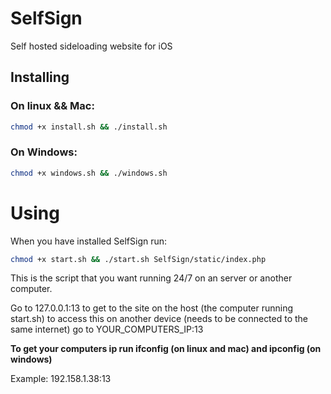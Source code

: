# SelfSign
Self hosted sideloading website for iOS 

## Installing
### On linux && Mac:
```bash
chmod +x install.sh && ./install.sh
```
### On Windows:
```bash
chmod +x windows.sh && ./windows.sh
```

# Using
When you have installed SelfSign run:
```bash
chmod +x start.sh && ./start.sh SelfSign/static/index.php
```
This is the script that you want running 24/7 on an server or another computer.

Go to 127.0.0.1:13 to get to the site on the host (the computer running start.sh) to access this on another device (needs to be connected to the same internet) go to YOUR_COMPUTERS_IP:13

**To get your computers ip run ifconfig (on linux and mac) and ipconfig (on windows)**

Example: 192.158.1.38:13